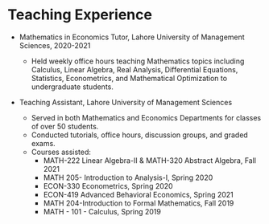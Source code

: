 Teaching Experience
======
* Mathematics in Economics Tutor, Lahore University of Management Sciences, 2020-2021
  * Held weekly office hours teaching Mathematics topics including Calculus, Linear Algebra, Real Analysis, Differential Equations, Statistics, Econometrics, and Mathematical Optimization to undergraduate students.

* Teaching Assistant, Lahore University of Management Sciences
  * Served in both Mathematics and Economics Departments for classes of over 50 students.
  * Conducted tutorials, office hours, discussion groups, and graded exams.
  * Courses assisted:
    * MATH-222 Linear Algebra-II & MATH-320 Abstract Algebra, Fall 2021
    * MATH 205- Introduction to Analysis-I, Spring 2020
    * ECON-330 Econometrics, Spring 2020
    * ECON-419 Advanced Behavioral Economics, Spring 2021
    * MATH 204-Introduction to Formal Mathematics, Fall 2019
    * MATH - 101 - Calculus, Spring 2019
